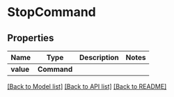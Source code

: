 # StopCommand


## Properties
Name | Type | Description | Notes
------------ | ------------- | ------------- | -------------
**value** | **Command** |  | 

[[Back to Model list]](../README.md#documentation-for-models) [[Back to API list]](../README.md#documentation-for-api-endpoints) [[Back to README]](../README.md)


